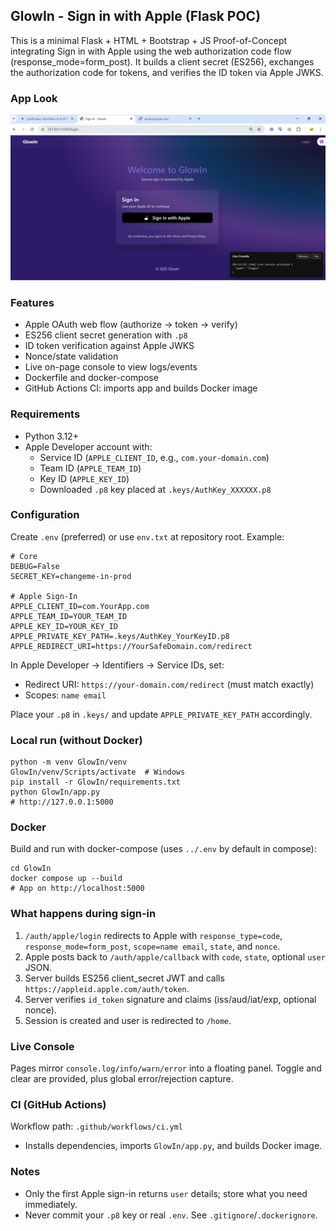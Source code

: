 ## GlowIn - Sign in with Apple (Flask POC)

This is a minimal Flask + HTML + Bootstrap + JS Proof-of-Concept integrating Sign in with Apple using the web authorization code flow (response_mode=form_post). It builds a client secret (ES256), exchanges the authorization code for tokens, and verifies the ID token via Apple JWKS.


### App Look
<p align="center">
  <img src="image.png" alt="Banner" width="800">
</p>

### Features
- Apple OAuth web flow (authorize → token → verify)
- ES256 client secret generation with `.p8`
- ID token verification against Apple JWKS
- Nonce/state validation
- Live on-page console to view logs/events
- Dockerfile and docker-compose
- GitHub Actions CI: imports app and builds Docker image

### Requirements
- Python 3.12+
- Apple Developer account with:
  - Service ID (`APPLE_CLIENT_ID`, e.g., `com.your-domain.com`)
  - Team ID (`APPLE_TEAM_ID`)
  - Key ID (`APPLE_KEY_ID`)
  - Downloaded `.p8` key placed at `.keys/AuthKey_XXXXXX.p8`

### Configuration
Create `.env` (preferred) or use `env.txt` at repository root. Example:

```
# Core
DEBUG=False
SECRET_KEY=changeme-in-prod

# Apple Sign-In
APPLE_CLIENT_ID=com.YourApp.com
APPLE_TEAM_ID=YOUR_TEAM_ID
APPLE_KEY_ID=YOUR_KEY_ID
APPLE_PRIVATE_KEY_PATH=.keys/AuthKey_YourKeyID.p8
APPLE_REDIRECT_URI=https://YourSafeDomain.com/redirect
```

In Apple Developer → Identifiers → Service IDs, set:
- Redirect URI: `https://your-domain.com/redirect` (must match exactly)
- Scopes: `name email`

Place your `.p8` in `.keys/` and update `APPLE_PRIVATE_KEY_PATH` accordingly.

### Local run (without Docker)
```
python -m venv GlowIn/venv
GlowIn/venv/Scripts/activate  # Windows
pip install -r GlowIn/requirements.txt
python GlowIn/app.py
# http://127.0.0.1:5000
```

### Docker
Build and run with docker-compose (uses `../.env` by default in compose):
```
cd GlowIn
docker compose up --build
# App on http://localhost:5000
```

### What happens during sign-in
1. `/auth/apple/login` redirects to Apple with `response_type=code`, `response_mode=form_post`, `scope=name email`, `state`, and `nonce`.
2. Apple posts back to `/auth/apple/callback` with `code`, `state`, optional `user` JSON.
3. Server builds ES256 client_secret JWT and calls `https://appleid.apple.com/auth/token`.
4. Server verifies `id_token` signature and claims (iss/aud/iat/exp, optional nonce).
5. Session is created and user is redirected to `/home`.

### Live Console
Pages mirror `console.log/info/warn/error` into a floating panel. Toggle and clear are provided, plus global error/rejection capture.

### CI (GitHub Actions)
Workflow path: `.github/workflows/ci.yml`
- Installs dependencies, imports `GlowIn/app.py`, and builds Docker image.

### Notes
- Only the first Apple sign-in returns `user` details; store what you need immediately.
- Never commit your `.p8` key or real `.env`. See `.gitignore`/`.dockerignore`.


